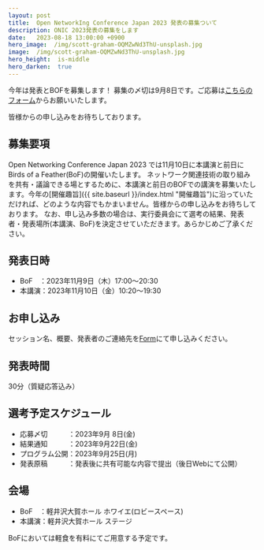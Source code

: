 ```yaml
---
layout: post
title:  Open NetworkIng Conference Japan 2023 発表の募集ついて
description: ONIC 2023発表の募集をします
date:   2023-08-18 13:00:00 +0900
hero_image:  /img/scott-graham-OQMZwNd3ThU-unsplash.jpg
image:  /img/scott-graham-OQMZwNd3ThU-unsplash.jpg
hero_height:  is-middle
hero_darken:  true
---
```


今年は発表とBOFを募集します！ 募集の〆切は9月8日です。ご応募は[こちらのフォーム](https://example.com)からお願いいたします。

皆様からの申し込みをお待ちしております。

## 募集要項
Open Networking Conference Japan 2023 では11月10日に本講演と前日にBirds of a Feather(BoF)の開催いたします。
ネットワーク関連技術の取り組みを共有・議論できる場とするために、本講演と前日のBOFでの講演を募集いたします。今年の[開催趣旨]({{ site.baseurl }}/index.html "開催趣旨")に沿っていただければ、どのような内容でもかまいません。皆様からの申し込みをお待ちしております。
なお、申し込み多数の場合は、実行委員会にて選考の結果、発表者・発表場所(本講演、BoF)を決定させていただきます。あらかじめご了承ください。

## 発表日時

 - BoF　：2023年11月9日（木）17:00〜20:30
 - 本講演：2023年11月10日（金）10:20〜19:30
 
## お申し込み

セッション名、概要、発表者のご連絡先を[Form](https://docs.google.com/forms/d/e/1FAIpQLSfuJsAS3Q2Qahy1WBMnnuv8SYJUfA7gutHubbXYSRVhmKUJdQ/viewform "申し込みフォーム")にて申し込みください。

## 発表時間

30分（質疑応答込み）

## 選考予定スケジュール

 - 応募〆切　　　：2023年9月 8日(金)
 - 結果通知　　　：2023年9月22日(金)
 - プログラム公開：2023年9月25日(月)
 - 発表原稿　　　：発表後に共有可能な内容で提出（後日Webにて公開）

## 会場

 - BoF　：軽井沢大賀ホール ホワイエ(ロビースペース)
 - 本講演：軽井沢大賀ホール ステージ

BoFにおいては軽食を有料にてご用意する予定です。
